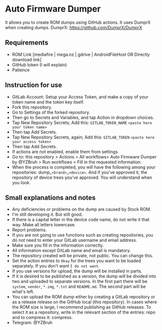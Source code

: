 # Auto Firmware Dumper
It allows you to create ROM dumps using GitHub actions. It uses DumprX when creating dumps.
DumprX: https://github.com/DumprX/DumprX

## Requirements
- ROM Link [mediafire | mega.nz | gdrive | AndroidFileHost OR Directly download link]
- GitHub token (I will explain)
- Patience

## Instruction for use
- GitLab Account: Setup your Access Token, and make a copy of your token name and the token key itself.
- Fork this repository.
- Go to Settings of the forked repository.
- Then go to Secrets and Variables, and tap Action in dropdown choices.
- Tap New Repository Secrets;
Add this:
`GITLAB_TOKEN_NAME`
`<paste here your token name>`
- Then tap Add Secrets.
- Tap New Repository Secrets, again;
Add this:
`GITLAB_TOKEN`
`<paste here your access token>`
- Then tap Add Secrets.
- If actions are not enabled, enable them from settings.
- Go to: this repository > Actions > All workflows> Auto Firmware Dumper by @YZBruh > Run workflows > Fill in the requested information.
- When the process is completed, you will have the following among your repositories: dump_`<brand>`_`<device>`. And if you've approved it, the repository of device trees you've approved. You will understand when you look.

## Small explanations and notes
- Any deficiencies or problems on the dump are caused by Stock ROM.
- I'm still developing it. But still good.
- If there is a capital letter in the device code name, do not write it that way. Make all letters lowercase.
- Report problems.
- If you are not going to use functions such as creating repositories, you do not need to enter your GitLab username and email address.
- Make sure you fill in the information correctly.
- All information except GitLab name and email is mandatory.
- The repository created will be private, not public. You can change this.
- Set the action entries to `Okay` for the trees you want to be loaded separately. If you don't want `I do not want`.
- If you use versions for upload, the dump will be installed in parts.
- If it is desired to be published as a version, the dump will be divided into two and uploaded to separate versions. In the first part there will be `system`, `vendor`, `*.img`, `*.txt` and `README.md`. The second part will be what's left.
- You can upload the ROM dump either by creating a GitLab repository or as a release release on the GitHub local (this repository). In cases where the ROM size is large, I recommend publishing as GitHub releases. To select it as a repository, write in the relevant section of the entries: repo and to compress it: compress.
- Telegram: @YZBruh
